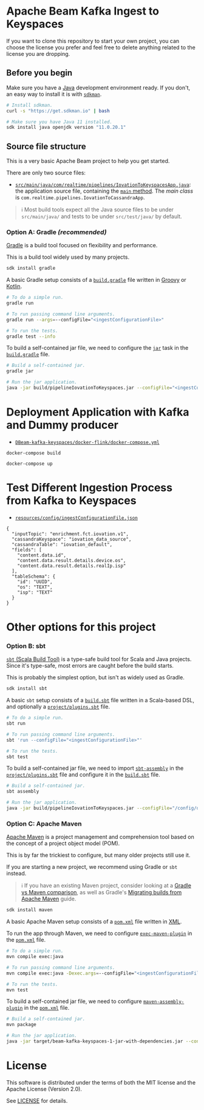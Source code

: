 # Apache Beam Kafka Ingest to Keyspaces

If you want to clone this repository to start your own project,
you can choose the license you prefer and feel free to delete anything related to the license you are dropping.

## Before you begin

Make sure you have a [Java](https://en.wikipedia.org/wiki/Java_%28programming_language%29) development environment ready.
If you don't, an easy way to install it is with [`sdkman`](https://sdkman.io).

```sh
# Install sdkman.
curl -s "https://get.sdkman.io" | bash

# Make sure you have Java 11 installed.
sdk install java openjdk version "11.0.20.1"
```

## Source file structure

This is a very basic Apache Beam project to help you get started.

There are only two source files:

* [`src/main/java/com/realtime/pipelines/IovationToKeyspacesApp.java`](src/main/java/com/realtime/pipelines/IovationToCassandraApp.java): the application source file, containing the [`main` method](src/main/java/com/example/App.java). The _main class_ is `com.realtime.pipelines.IovationToCassandraApp`.

> ℹ️ Most build tools expect all the Java source files to be under `src/main/java/` and tests to be under `src/test/java/` by default.

### Option A: Gradle _(recommended)_

[Gradle](https://gradle.org) is a build tool focused on flexibility and performance.

This is a build tool widely used by many projects.

```sh
sdk install gradle
```

A basic Gradle setup consists of a [`build.gradle`](build.gradle) file written in [Groovy](https://groovy-lang.org) or [Kotlin](https://kotlinlang.org).

```sh
# To do a simple run.
gradle run

# To run passing command line arguments.
gradle run --args=--configFile="<ingestConfigurationFile>"

# To run the tests.
gradle test --info
```

To build a self-contained jar file, we need to configure the [`jar`](https://docs.gradle.org/current/dsl/org.gradle.api.tasks.bundling.Jar.html) task in the [`build.gradle`](build.gradle) file.

```sh
# Build a self-contained jar.
gradle jar

# Run the jar application.
java -jar build/pipelineIovationToKeyspaces.jar --configFile="<ingestConfigurationFile>"
```

# Deployment Application with Kafka and Dummy producer
* [`DBeam-kafka-keyspaces/docker-flink/docker-compose.yml`](Beam-kafka-keyspaces/docker-flink/docker-compose.yml)
```
docker-compose build
```
```
docker-compose up
```



# Test Different Ingestion Process from Kafka to Keyspaces
* [`resources/config/ingestConfigurationFile.json`](resources/config)
```
{
  "inputTopic": "enrichment.fct.iovation.v1",
  "cassandraKeyspace": "iovation_data_source",
  "cassandraTable": "iovation_default",
  "fields": [
    "content.data.id",
    "content.data.result.details.device.os",
    "content.data.result.details.realIp.isp"
  ],
  "tableSchema": {
    "id": "UUID",
    "os": "TEXT",
    "isp": "TEXT"
  }
}
```
# Other options for this project

### Option B: sbt

[`sbt` (Scala Build Tool)](https://www.scala-sbt.org/index.html) is a type-safe build tool for Scala and Java projects.
Since it's type-safe, most errors are caught before the build starts.

This is probably the simplest option, but isn't as widely used as Gradle.

```sh
sdk install sbt
```

A basic `sbt` setup consists of a [`build.sbt`](build.sbt) file written in a Scala-based DSL, and optionally a [`project/plugins.sbt`](project/plugins.sbt) file.

```sh
# To do a simple run.
sbt run

# To run passing command line arguments.
sbt 'run --configFile="<ingestConfigurationFile>"'

# To run the tests.
sbt test
```

To build a self-contained jar file, we need to import [`sbt-assembly`](https://github.com/sbt/sbt-assembly) in the [`project/plugins.sbt`](project/plugins.sbt) file and configure it in the [`build.sbt`](build.sbt) file.

```sh
# Build a self-contained jar.
sbt assembly

# Run the jar application.
java -jar build/pipelineIovationToKeyspaces.jar --configFile="/config/data_ingest_table2_demo.json"
```

### Option C: Apache Maven

[Apache Maven](http://maven.apache.org) is a project management and comprehension tool based on the concept of a project object model (POM).

This is by far the trickiest to configure, but many older projects still use it.

If you are starting a new project, we recommend using Gradle or `sbt` instead.

> ℹ️ If you have an existing Maven project, consider looking at a [Gradle vs Maven comparison](https://gradle.org/maven-vs-gradle), as well as Gradle's [Migrating builds from Apache Maven](https://docs.gradle.org/current/userguide/migrating_from_maven.html) guide.

```sh
sdk install maven
```

A basic Apache Maven setup consists of a [`pom.xml`](pom.xml) file written in [XML](https://www.w3schools.com/xml).

To run the app through Maven, we need to configure [`exec-maven-plugin`](http://www.mojohaus.org/exec-maven-plugin) in the [`pom.xml`](pom.xml) file.

```sh
# To do a simple run.
mvn compile exec:java

# To run passing command line arguments.
mvn compile exec:java -Dexec.args=--configFile="<ingestConfigurationFile>"

# To run the tests.
mvn test
```

To build a self-contained jar file, we need to configure [`maven-assembly-plugin`](https://people.apache.org/~epunzalan/maven-assembly-plugin/index.html) in the [`pom.xml`](pom.xml) file.

```sh
# Build a self-contained jar.
mvn package

# Run the jar application.
java -jar target/beam-kafka-keyspaces-1-jar-with-dependencies.jar --configFile="<ingestConfigurationFile>"
```

# License

This software is distributed under the terms of both the MIT license and the
Apache License (Version 2.0).

See [LICENSE](LICENSE) for details.
